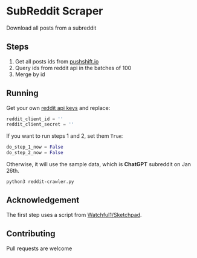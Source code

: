 # SubReddit Scraper
Download all posts from a subreddit

## Steps
1. Get all posts ids from [pushshift.io](https://pushshift.io)
2. Query ids from reddit api in the batches of 100
3. Merge by id

## Running
Get your own [reddit api keys](https://www.reddit.com/wiki/api/) and replace:
```python
reddit_client_id = ''
reddit_client_secret = ''
```

If you want to run steps 1 and 2, set them `True`:
```python
do_step_1_now = False
do_step_2_now = False
```

Otherwise, it will use the sample data, which is **ChatGPT** subreddit on Jan 26th.

```
python3 reddit-crawler.py
```

## Acknowledgement
The first step uses a script from [Watchful1/Sketchpad](https://github.com/Watchful1/Sketchpad/blob/master/postDownloader.py).
## Contributing
Pull requests are welcome
